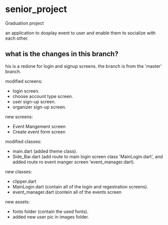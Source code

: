 # senior_project

Graduation project

an application to dosplay event to user and enable them to socialize with each other.

## what is the changes in this branch?
his is a redone for login and signup screens.
the branch is from the 'master' branch.

modified screens:
- login screen.
- choose account type screen.
- user sign-up screen.
- organizer sign-up screen.

new screens:
- Event Mangement screen
- Create event form screen

modified classes:
- main.dart (added theme class).
- Side_Bar.dart (add route to main login screen class 'MainLogin.dart', and added route ro event manger screen 'event_manager.dart).

new classes:
- clipper.dart
- MainLogin.dart (contain all of the login and regestration screens).
- event_manager.dart (contein all of the events screen

new assets:
- fonts folder (contain the used fonts).
- added new user pic in images folder.
